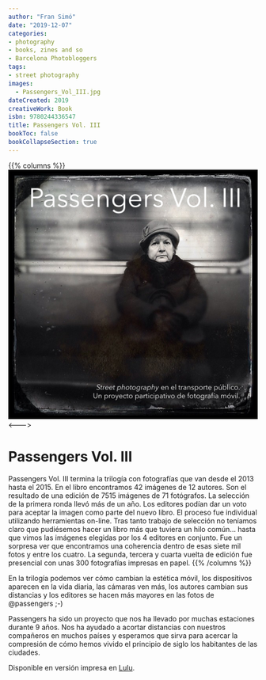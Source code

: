 ```yaml
---
author: "Fran Simó"
date: "2019-12-07"
categories:
- photography
- books, zines and so
- Barcelona Photobloggers
tags:
- street photography
images:
  - Passengers_Vol_III.jpg
dateCreated: 2019
creativeWork: Book
isbn: 9780244336547
title: Passengers Vol. III
bookToc: false
bookCollapseSection: true
---
```


{{% columns %}}
![Passengers_Vol_III.jpg](Passengers_Vol_III.jpg)
<--->
# Passengers Vol. III

Passengers Vol. III termina la trilogía con fotografías que van desde el 2013 hasta el 2015. En el libro encontramos 42 imágenes de 12 autores. Son el resultado de una edición de 7515 imágenes de 71 fotógrafos. La selección de la primera ronda llevó más de un año. Los editores podían dar un voto para aceptar la imagen como parte del nuevo libro. El proceso fue individual utilizando herramientas on-line. Tras tanto trabajo de selección no teníamos claro que pudiésemos hacer un libro más que tuviera un hilo común… hasta que vimos las imágenes elegidas por los 4 editores en conjunto. Fue un sorpresa ver que encontramos una coherencia dentro de esas siete mil fotos y entre los cuatro. La segunda, tercera y cuarta vuelta de edición fue presencial con unas 300 fotografías impresas en papel.
{{% /columns %}}

En la trilogía podemos ver cómo cambian la estética móvil, los dispositivos aparecen en la vida diaria, las cámaras ven más, los autores cambian sus distancias y los editores se hacen más mayores en las fotos de @passengers ;-)

Passengers ha sido un proyecto que nos ha llevado por muchas estaciones durante 9 años. Nos ha ayudado a acortar distancias con nuestros compañeros en muchos países y esperamos que sirva para acercar la compresión de cómo hemos vivido el principio de siglo los habitantes de las ciudades.

Disponible en versión impresa en [Lulu](https://www.lulu.com/es/shop/fran-sim%C3%B3-and-benjam%C3%ADn-julve-and-godo-chillida-and-marcelo-aurelio/passengers-vol-iii/paperback/product-1y884p24.html?page=1&pageSize=4).